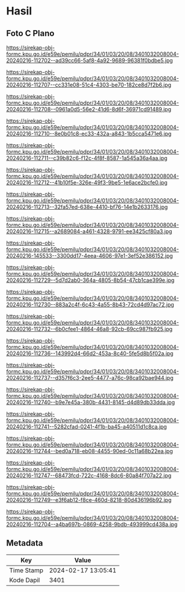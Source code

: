 # Hasil

## Foto C Plano

https://sirekap-obj-formc.kpu.go.id/e59e/pemilu/pdpr/34/01/03/20/08/3401032008004-20240216-112702--ad39cc66-5af8-4a92-9689-96381f0bdbe5.jpg

https://sirekap-obj-formc.kpu.go.id/e59e/pemilu/pdpr/34/01/03/20/08/3401032008004-20240216-112707--cc331e08-51c4-4303-be70-182ce8d7f2b6.jpg

https://sirekap-obj-formc.kpu.go.id/e59e/pemilu/pdpr/34/01/03/20/08/3401032008004-20240216-112708--0961a0d5-56e2-41d6-8d6f-36971cd91489.jpg

https://sirekap-obj-formc.kpu.go.id/e59e/pemilu/pdpr/34/01/03/20/08/3401032008004-20240216-112710--8e0b01c8-ec33-432a-a843-1b5cca5471e6.jpg

https://sirekap-obj-formc.kpu.go.id/e59e/pemilu/pdpr/34/01/03/20/08/3401032008004-20240216-112711--c39b82c6-f12c-4f8f-8587-1a545a36a4aa.jpg

https://sirekap-obj-formc.kpu.go.id/e59e/pemilu/pdpr/34/01/03/20/08/3401032008004-20240216-112712--41b10f5e-326e-49f3-9be5-1e6ace2bcfe0.jpg

https://sirekap-obj-formc.kpu.go.id/e59e/pemilu/pdpr/34/01/03/20/08/3401032008004-20240216-112713--32fa57ed-638e-4410-bf76-14e1b2633176.jpg

https://sirekap-obj-formc.kpu.go.id/e59e/pemilu/pdpr/34/01/03/20/08/3401032008004-20240216-112715--a2689084-a461-4328-9791-ee3425cf80a3.jpg

https://sirekap-obj-formc.kpu.go.id/e59e/pemilu/pdpr/34/01/03/20/08/3401032008004-20240216-145533--3300dd17-4eea-4606-97e1-3ef52e386152.jpg

https://sirekap-obj-formc.kpu.go.id/e59e/pemilu/pdpr/34/01/03/20/08/3401032008004-20240216-112729--5d7d2ab0-364a-4805-8b54-47cb1cae399e.jpg

https://sirekap-obj-formc.kpu.go.id/e59e/pemilu/pdpr/34/01/03/20/08/3401032008004-20240216-112730--883a2c4f-6c43-4a55-8b43-72cd4d97ac72.jpg

https://sirekap-obj-formc.kpu.go.id/e59e/pemilu/pdpr/34/01/03/20/08/3401032008004-20240216-112732--6b0cfee1-4864-46a8-92cb-69cc987fb925.jpg

https://sirekap-obj-formc.kpu.go.id/e59e/pemilu/pdpr/34/01/03/20/08/3401032008004-20240216-112736--143992d4-66d2-453a-8c40-5fe5d8b5f02a.jpg

https://sirekap-obj-formc.kpu.go.id/e59e/pemilu/pdpr/34/01/03/20/08/3401032008004-20240216-112737--d357f6c3-2ee5-4477-a76c-98ca92bae944.jpg

https://sirekap-obj-formc.kpu.go.id/e59e/pemilu/pdpr/34/01/03/20/08/3401032008004-20240216-112740--b9e7e45a-380b-4431-8145-d4d89db33dda.jpg

https://sirekap-obj-formc.kpu.go.id/e59e/pemilu/pdpr/34/01/03/20/08/3401032008004-20240216-112741--5282cfad-0241-4f1b-ba45-a40511d1c8ca.jpg

https://sirekap-obj-formc.kpu.go.id/e59e/pemilu/pdpr/34/01/03/20/08/3401032008004-20240216-112744--bed0a718-eb08-4455-90ed-0c11a68b22ea.jpg

https://sirekap-obj-formc.kpu.go.id/e59e/pemilu/pdpr/34/01/03/20/08/3401032008004-20240216-112747--68473fcd-722c-4168-8dc6-80a84f707a22.jpg

https://sirekap-obj-formc.kpu.go.id/e59e/pemilu/pdpr/34/01/03/20/08/3401032008004-20240216-112749--e3f6ab12-f8ce-460d-8218-80d436196b92.jpg

https://sirekap-obj-formc.kpu.go.id/e59e/pemilu/pdpr/34/01/03/20/08/3401032008004-20240216-112704--a4ba697b-0869-4258-9bdb-493999cd438a.jpg


## Metadata

| Key        | Value               |
| ---------- | ------------------- |
| Time Stamp | 2024-02-17 13:05:41 |
| Kode Dapil | 3401                |



